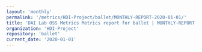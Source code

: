 ```yaml
---
layout: 'monthly'
permalink: '/metrics/HDI-Project/ballet/MONTHLY-REPORT-2020-01-01/'
title: 'DAI Lab OSS Metrics Metrics report for ballet | MONTHLY-REPORT-2020-01-01'
organization: 'HDI-Project'
repository: 'ballet'
current_date: '2020-01-01'
---
```

